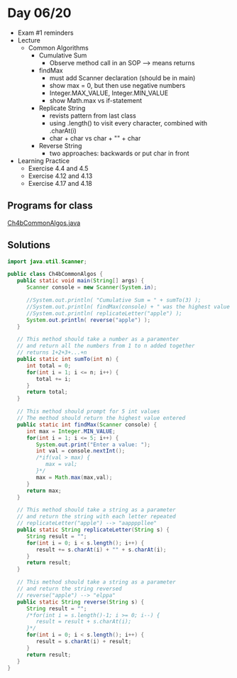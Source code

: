 # Day 06/20

+ Exam \#1 reminders
+ Lecture
  - Common Algorithms
    - Cumulative Sum
      - Observe method call in an SOP --> means returns
    - findMax
      - must add Scanner declaration (should be in main)
      - show max = 0, but then use negative numbers
      - Integer.MAX_VALUE, Integer.MIN_VALUE
      - show Math.max vs if-statement
    - Replicate String
      - revists pattern from last class
      - using .length() to visit every character, combined with .charAt(i)
      - char + char vs char + "" + char
    - Reverse String
      - two approaches: backwards or put char in front
+ Learning Practice
  - Exercise 4.4 and 4.5
  - Exercise 4.12 and 4.13
  - Exercise 4.17 and 4.18

## Programs for class
[Ch4bCommonAlgos.java](https://github.com/sudocrystal/CS141-InteractiveLectures/blob/main/Ch4bCommonAlgos.java)

## Solutions
```java
import java.util.Scanner;

public class Ch4bCommonAlgos {
   public static void main(String[] args) {
      Scanner console = new Scanner(System.in);

      //System.out.println( "Cumulative Sum = " + sumTo(3) );
      //System.out.println( findMax(console) + " was the highest value entered");
      //System.out.println( replicateLetter("apple") );
      System.out.println( reverse("apple") );
   }

   // This method should take a number as a paramenter
   // and return all the numbers from 1 to n added together
   // returns 1+2+3+...+n
   public static int sumTo(int n) {
      int total = 0;
      for(int i = 1; i <= n; i++) {
         total += i;
      }
      return total;
   }

   // This method should prompt for 5 int values
   // The method should return the highest value entered
   public static int findMax(Scanner console) {
      int max = Integer.MIN_VALUE;
      for(int i = 1; i <= 5; i++) {
         System.out.print("Enter a value: ");
         int val = console.nextInt();
         /*if(val > max) {
            max = val;
         }*/
         max = Math.max(max,val);
      }
      return max;
   }

   // This method should take a string as a parameter
   // and return the string with each letter repeated
   // replicateLetter("apple") --> "aappppllee"
   public static String replicateLetter(String s) {
      String result = "";
      for(int i = 0; i < s.length(); i++) {
         result += s.charAt(i) + "" + s.charAt(i);
      }
      return result;
   }

   // This method should take a string as a parameter
   // and return the string reversed
   // reverse("apple") --> "elppa"
   public static String reverse(String s) {
      String result = "";
      /*for(int i = s.length()-1; i >= 0; i--) {
         result = result + s.charAt(i);
      }*/
      for(int i = 0; i < s.length(); i++) {
         result = s.charAt(i) + result;
      }
      return result;
   }
}
```
